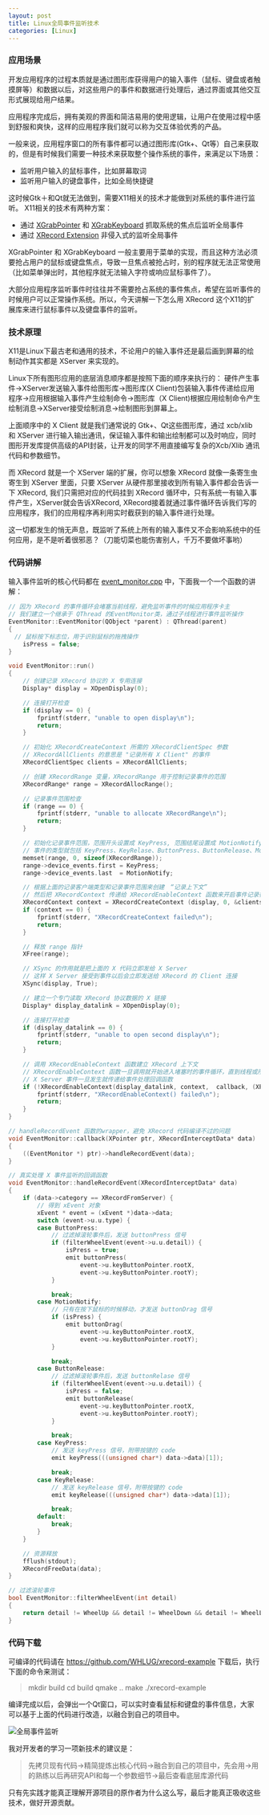 ```yaml
---
layout: post
title: Linux全局事件监听技术
categories: [Linux]
---
```


### 应用场景
开发应用程序的过程本质就是通过图形库获得用户的输入事件（鼠标、键盘或者触摸屏等）和数据以后，对这些用户的事件和数据进行处理后，通过界面或其他交互形式展现给用户结果。

应用程序完成后，拥有美观的界面和简洁易用的使用逻辑，让用户在使用过程中感到舒服和爽快，这样的应用程序我们就可以称为交互体验优秀的产品。

一般来说，应用程序窗口的所有事件都可以通过图形库(Gtk+、Qt等）自己来获取的，但是有时候我们需要一种技术来获取整个操作系统的事件，来满足以下场景：
* 监听用户输入的鼠标事件，比如屏幕取词
* 监听用户输入的键盘事件，比如全局快捷键

这时候Gtk＋和Qt就无法做到，需要X11相关的技术才能做到对系统的事件进行监听。
X11相关的技术有两种方案：
* 通过 [XGrabPointer](https://tronche.com/gui/x/xlib/input/XGrabPointer.html) 和 [XGrabKeyboard](https://tronche.com/gui/x/xlib/input/XGrabKeyboard.html) 抓取系统的焦点后监听全局事件
* 通过 [XRecord Extension](https://www.x.org/releases/X11R7.6/doc/libXtst/recordlib.html) 非侵入式的监听全局事件

XGrabPointer 和 XGrabKeyboard 一般主要用于菜单的实现，而且这种方法必须要抢占用户的鼠标或键盘焦点，导致一旦焦点被抢占时，别的程序就无法正常使用（比如菜单弹出时，其他程序就无法输入字符或响应鼠标事件了）。

大部分应用程序监听事件时往往并不需要抢占系统的事件焦点，希望在监听事件的时候用户可以正常操作系统。所以，今天讲解一下怎么用 XRecord 这个X11的扩展库来进行鼠标事件以及键盘事件的监听。

### 技术原理
X11是Linux下最古老和通用的技术，不论用户的输入事件还是最后画到屏幕的绘制动作其实都是 XServer 来实现的。

Linux下所有图形应用的底层消息顺序都是按照下面的顺序来执行的：
硬件产生事件→XServer发送输入事件给图形库→图形库(X Client)包装输入事件传递给应用程序→应用根据输入事件产生绘制命令→图形库（X Client)根据应用绘制命令产生绘制消息→XServer接受绘制消息→绘制图形到屏幕上。

上面顺序中的 X Client 就是我们通常说的 Gtk+、Qt这些图形库，通过 xcb/xlib 和 XServer 进行输入输出通讯，保证输入事件和输出绘制都可以及时响应，同时图形开发库提供高级的API封装，让开发的同学不用直接编写复杂的Xcb/Xlib 通讯代码和参数细节。

而 XRecord 就是一个 XServer 端的扩展，你可以想象 XRecord 就像一条寄生虫寄生到 XServer 里面，只要 XServer 从硬件那里接收到所有输入事件都会告诉一下 XRecord, 我们只需把对应的代码挂到 XRecord 循环中，只有系统一有输入事件产生，XServer就会告诉XRecord, XRecord接着就通过事件循环告诉我们写的应用程序，我们的应用程序再利用实时截获到的输入事件进行处理。

这一切都发生的悄无声息，既监听了系统上所有的输入事件又不会影响系统中的任何应用，是不是听着很邪恶？（刀能切菜也能伤害别人，千万不要做坏事哟）

### 代码讲解
输入事件监听的核心代码都在 [event_monitor.cpp](https://github.com/WHLUG/xrecord-example/blob/master/src/event_monitor.cpp) 中，下面我一个一个函数的讲解：

```c++
// 因为 XRecord 的事件循环会堵塞当前线程，避免监听事件的时候应用程序卡主
// 我们建立一个继承于 QThread 的EventMonitor类，通过子线程进行事件监听操作
EventMonitor::EventMonitor(QObject *parent) : QThread(parent)
{
　// 鼠标按下标志位，用于识别鼠标的拖拽操作
    isPress = false;
}
```

```c++
void EventMonitor::run()
{
    // 创建记录 XRecord 协议的 X 专用连接
    Display* display = XOpenDisplay(0);

    // 连接打开检查
    if (display == 0) {
        fprintf(stderr, "unable to open display\n");
        return;
    }

    // 初始化 XRecordCreateContext 所需的 XRecordClientSpec 参数
    // XRecordAllClients 的意思是 "记录所有 X Client" 的事件
    XRecordClientSpec clients = XRecordAllClients;

    // 创建 XRecordRange 变量，XRecordRange 用于控制记录事件的范围
    XRecordRange* range = XRecordAllocRange();

    // 记录事件范围检查
    if (range == 0) {
        fprintf(stderr, "unable to allocate XRecordRange\n");
        return;
    }

    // 初始化记录事件范围，范围开头设置成 KeyPress, 范围结尾设置成 MotionNotify 后
    // 事件的类型就包括 KeyPress、KeyRelase、ButtonPress、ButtonRelease、MotionNotify五种事件
    memset(range, 0, sizeof(XRecordRange));
    range->device_events.first = KeyPress;
    range->device_events.last  = MotionNotify;

    // 根据上面的记录客户端类型和记录事件范围来创建　“记录上下文”
    // 然后把 XRecordContext 传递给 XRecordEnableContext 函数来开启事件记录循环
    XRecordContext context = XRecordCreateContext (display, 0, &clients, 1, &range, 1);
    if (context == 0) {
        fprintf(stderr, "XRecordCreateContext failed\n");
        return;
    }

    // 释放 range 指针
    XFree(range);

    // XSync 的作用就是把上面的 X 代码立即发给 X Server
    // 这样 X Server 接受到事件以后会立即发送给 XRecord 的 Client 连接
    XSync(display, True);

    // 建立一个专门读取 XRecord 协议数据的 X 链接
    Display* display_datalink = XOpenDisplay(0);

    // 连接打开检查
    if (display_datalink == 0) {
        fprintf(stderr, "unable to open second display\n");
        return;
    }

    // 调用 XRecordEnableContext 函数建立 XRecord 上下文
    // XRecordEnableContext 函数一旦调用就开始进入堵塞时的事件循环，直到线程或所属进程结束
    // X Server 事件一旦发生就传递给事件处理回调函数
    if (!XRecordEnableContext(display_datalink, context,  callback, (XPointer) this)) {
        fprintf(stderr, "XRecordEnableContext() failed\n");
        return;
    }
}
```

```c++
// handleRecordEvent 函数的wrapper，避免 XRecord 代码编译不过的问题
void EventMonitor::callback(XPointer ptr, XRecordInterceptData* data)
{
    ((EventMonitor *) ptr)->handleRecordEvent(data);
}

// 真实处理 X 事件监听的回调函数
void EventMonitor::handleRecordEvent(XRecordInterceptData* data)
{
    if (data->category == XRecordFromServer) {
        // 得到 xEvent 对象
        xEvent * event = (xEvent *)data->data;
        switch (event->u.u.type) {
        case ButtonPress:
            // 过滤掉滚轮事件后，发送 buttonPress 信号
            if (filterWheelEvent(event->u.u.detail)) {
                isPress = true;
                emit buttonPress(
                    event->u.keyButtonPointer.rootX,
                    event->u.keyButtonPointer.rootY);
            }

            break;
        case MotionNotify:
            // 只有在按下鼠标的时候移动，才发送 buttonDrag 信号
            if (isPress) {
                emit buttonDrag(
                    event->u.keyButtonPointer.rootX,
                    event->u.keyButtonPointer.rootY);
            }

            break;
        case ButtonRelease:
            // 过滤掉滚轮事件后，发送 buttonRelase 信号
            if (filterWheelEvent(event->u.u.detail)) {
                isPress = false;
                emit buttonRelease(
                    event->u.keyButtonPointer.rootX,
                    event->u.keyButtonPointer.rootY);
            }

            break;
        case KeyPress:
            // 发送 keyPress 信号，附带按键的 code
            emit keyPress(((unsigned char*) data->data)[1]);

            break;
        case KeyRelease:
            // 发送 keyRelease 信号，附带按键的 code
            emit keyRelease(((unsigned char*) data->data)[1]);

            break;
        default:
            break;
        }
    }

    // 资源释放
    fflush(stdout);
    XRecordFreeData(data);
}

// 过滤滚轮事件
bool EventMonitor::filterWheelEvent(int detail)
{
    return detail != WheelUp && detail != WheelDown && detail != WheelLeft && detail != WheelRight;
}
```

### 代码下载
可编译的代码请在 https://github.com/WHLUG/xrecord-example 下载后，执行下面的命令来测试：
>mkdir build
cd build
qmake ..
make
./xrecord-example

编译完成以后，会弹出一个Qt窗口，可以实时查看鼠标和键盘的事件信息，大家可以基于上面的代码进行改造，以融合到自己的项目中。


![全局事件监听]({{site.url}}/pics/global-event-monitor/global-event-monitor.png)

我对开发者的学习一项新技术的建议是：
> 先拷贝现有代码→精简提炼出核心代码→融合到自己的项目中，先会用→用的熟练以后再研究API和每一个参数细节→最后查看底层库源代码

只有先实践才能真正理解开源项目的原作者为什么这么写，最后才能真正吸收这些技术，做好开源贡献。
